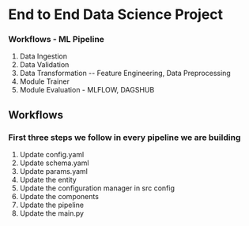 # End to End Data Science Project

### Workflows - ML Pipeline

1. Data Ingestion
2. Data Validation
3. Data Transformation -- Feature Engineering, Data Preprocessing
4. Module Trainer
5. Module Evaluation - MLFLOW, DAGSHUB

## Workflows
### First three steps we follow in every pipeline we are building
1. Update config.yaml
2. Update schema.yaml
3. Update params.yaml
4. Update the entity
5. Update the configuration manager in src config
6. Update the components
7. Update the pipeline
8. Update the main.py


